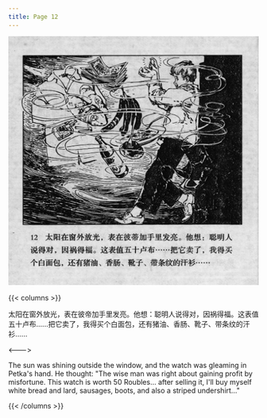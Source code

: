```yaml
---
title: Page 12
---
```


![biao page](./../../images/biao/seifert0726_biao_0016_012.jpg)

{{< columns >}}

太阳在窗外放光，表在彼帝加手里发亮。他想：聪明人说得对，因祸得福。这表值五十卢布......把它卖了，我得买个白面包，还有猪油、香肠、靴子、带条纹的汗衫......

<--->

The sun was shining outside the window, and the watch was gleaming in Petka's hand. He thought: "The wise man was right about gaining profit by misfortune. This watch is worth 50 Roubles… after selling it, I'll buy myself white bread and lard, sausages, boots, and also a striped undershirt…"

{{< /columns >}}
